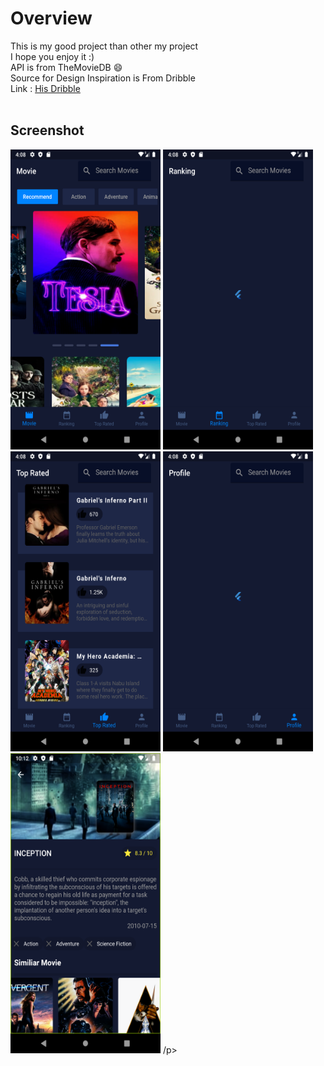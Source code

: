 # Overview
This is my good project than other my project <br>
I hope you enjoy it :) <br>
API is from TheMovieDB :smile:
<br>
Source for Design Inspiration is From Dribble <br>
Link    : [His Dribble](https://dribbble.com/shots/4828362-Movie-app) <br>
<br>



## Screenshot
<p align="left">
<img src=".Screenshot/home.png" alt="home screen" width="240" height=480/>
<img src=".Screenshot/ranking.png" alt="rank screen" width="240" height=480/>
<img src=".Screenshot/top_rated.png" alt="top_rated screen" width="240" height=480/>
<img src=".Screenshot/profile.png" alt="profile screen" width="240" height=480/>
<img src=".Screenshot/detail.png" alt="detail screen" width="240" height=480/> 
/p>